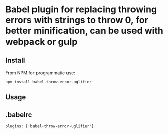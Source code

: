 Babel plugin for replacing throwing errors with strings to throw 0, for better minification, can be used with webpack or gulp
==========

Install
-------

From NPM for programmatic use:

    npm install babel-throw-error-uglifier


Usage
-------


## .babelrc
 `plugins: ['babel-throw-error-uglifier']`

